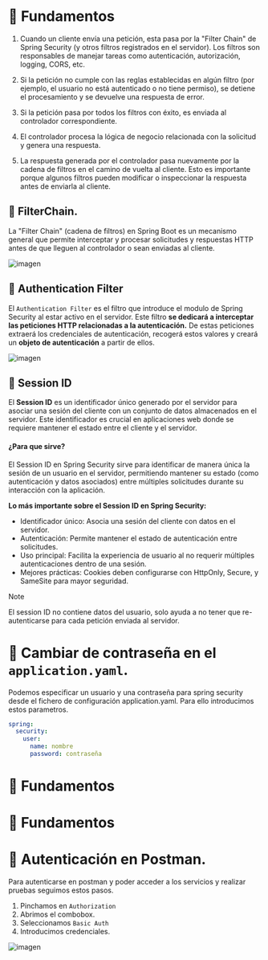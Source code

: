 # 📌 Fundamentos

1. Cuando un cliente envía una petición, esta pasa por la "Filter Chain" de Spring Security (y otros filtros registrados en el servidor). Los filtros son responsables de manejar tareas como autenticación, autorización, logging, CORS, etc.   
 
2. Si la petición no cumple con las reglas establecidas en algún filtro (por ejemplo, el usuario no está autenticado o no tiene permiso), se detiene el procesamiento y se devuelve una respuesta de error.   

3. Si la petición pasa por todos los filtros con éxito, es enviada al controlador correspondiente.   

4. El controlador procesa la lógica de negocio relacionada con la solicitud y genera una respuesta.

5. La respuesta generada por el controlador pasa nuevamente por la cadena de filtros en el camino de vuelta al cliente. Esto es importante porque algunos filtros pueden modificar o inspeccionar la respuesta antes de enviarla al cliente.

## 🔸 FilterChain.
La "Filter Chain" (cadena de filtros) en Spring Boot es un mecanismo general que permite interceptar y procesar solicitudes y respuestas HTTP antes de que lleguen al controlador o sean enviadas al cliente. 
   
![imagen](https://github.com/user-attachments/assets/5e10afbd-1777-40f0-adc1-c50d73914758)

## 🔸 Authentication Filter
El `Authentication Filter` es el filtro que introduce el modulo de Spring Security al estar activo en el servidor. Este filtro **se dedicará a interceptar las peticiones HTTP relacionadas a la autenticación.** De estas peticiones extraerá los credenciales de autenticación, recogerá estos valores y creará un **objeto de autenticación** a partir de ellos.

![imagen](https://github.com/user-attachments/assets/506a1ffa-866c-4110-bde7-5bed43ec879e)



## 🔸 Session ID
El **Session ID** es un identificador único generado por el servidor para asociar una sesión del cliente con un conjunto de datos almacenados en el servidor. Este identificador es crucial en aplicaciones web donde se requiere mantener el estado entre el cliente y el servidor.    
#### ¿Para que sirve?
El Session ID en Spring Security sirve para identificar de manera única la sesión de un usuario en el servidor, permitiendo mantener su estado (como autenticación y datos asociados) entre múltiples solicitudes durante su interacción con la aplicación.
   
**Lo más importante sobre el Session ID en Spring Security:**
- Identificador único: Asocia una sesión del cliente con datos en el servidor.
- Autenticación: Permite mantener el estado de autenticación entre solicitudes.
- Uso principal: Facilita la experiencia de usuario al no requerir múltiples autenticaciones dentro de una sesión.
- Mejores prácticas: Cookies deben configurarse con HttpOnly, Secure, y SameSite para mayor seguridad.

>[!NOTE]
>El session ID no contiene datos del usuario, solo ayuda a no tener que re-autenticarse para cada petición enviada al servidor.

# 📌 Cambiar de contraseña en el `application.yaml`.
Podemos especificar un usuario y una contraseña para spring security desde el fichero de configuración application.yaml. Para ello introducimos estos parametros.
```yaml
spring:
  security:
    user:
      name: nombre
      password: contraseña
```

# 📌 Fundamentos

# 📌 Fundamentos

# 📌 Autenticación en Postman.
Para autenticarse en postman y poder acceder a los servicios y realizar pruebas seguimos estos pasos.
1. Pinchamos en `Authorization`
2. Abrimos el combobox.
3. Seleccionamos `Basic Auth`
4. Introducimos credenciales.

![imagen](https://github.com/user-attachments/assets/0d7d901d-7657-41c8-9b55-72fef549f781)
